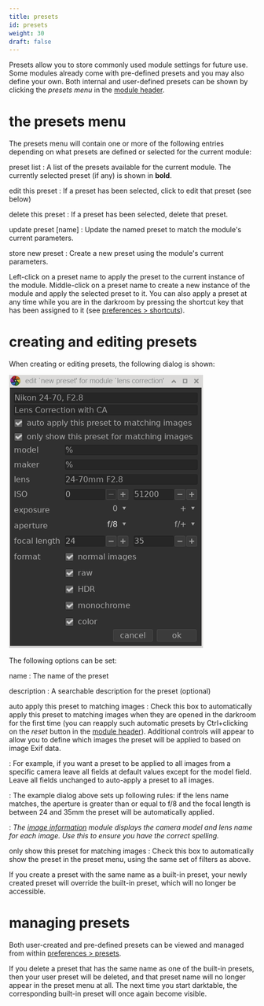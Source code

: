 ```yaml
---
title: presets
id: presets
weight: 30
draft: false
---
```


Presets allow you to store commonly used module settings for future use. Some modules already come with pre-defined presets and you may also define your own. Both internal and user-defined presets can be shown by clicking the _presets menu_ in the [module header](./module-header.md).

# the presets menu

The presets menu will contain one or more of the following entries depending on what presets are defined or selected for the current module:

preset list
: A list of the presets available for the current module. The currently selected preset (if any) is shown in **bold**.

edit this preset
: If a preset has been selected, click to edit that preset (see below)

delete this preset
: If a preset has been selected, delete that preset.

update preset \[name\]
: Update the named preset to match the module's current parameters.

store new preset
: Create a new preset using the module's current parameters.

Left-click on a preset name to apply the preset to the current instance of the module.  Middle-click on a preset name to create a new instance of the module and apply the selected preset to it.  You can also apply a preset at any time while you are in the darkroom by pressing the shortcut key that has been assigned to it (see [preferences > shortcuts](../../preferences-settings/shortcuts.md)).

# creating and editing presets

When creating or editing presets, the following dialog is shown:

![new preset](./presets/new_preset.png)

The following options can be set:

name
: The name of the preset

description
: A searchable description for the preset (optional)

auto apply this preset to matching images
: Check this box to automatically apply this preset to matching images when they are opened in the darkroom for the first time (you can reapply such automatic presets by Ctrl+clicking on the _reset_ button in the [module header](./module-header.md)). Additional controls will appear to allow you to define which images the preset will be applied to based on image Exif data.

: For example, if you want a preset to be applied to all images from a specific camera leave all fields at default values except for the model field. Leave all fields unchanged to auto-apply a preset to all images.

: The example dialog above sets up following rules: if the lens name matches, the aperture is greater than or equal to f/8 and the focal length is between 24 and 35mm the preset will be automatically applied. 

: _The [image information](../../module-reference/utility-modules/shared/image-information.md) module displays the camera model and lens name for each image. Use this to ensure you have the correct spelling._

only show this preset for matching images
: Check this box to automatically show the preset in the preset menu, using the same set of filters as above.

If you create a preset with the same name as a built-in preset, your newly created preset will override the built-in preset, which will no longer be accessible.

# managing presets

Both user-created and pre-defined presets can be viewed and managed from within [preferences > presets](../../../preferences-settings/presets.md).

If you delete a preset that has the same name as one of the built-in presets, then your user preset will be deleted, and that preset name will no longer appear in the preset menu at all. The next time you start darktable, the corresponding built-in preset will once again become visible.

